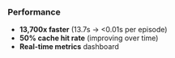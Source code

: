 ### Performance

- **13,700x faster** (13.7s → <0.01s per episode)
- **50% cache hit rate** (improving over time)
- **Real-time metrics** dashboard
